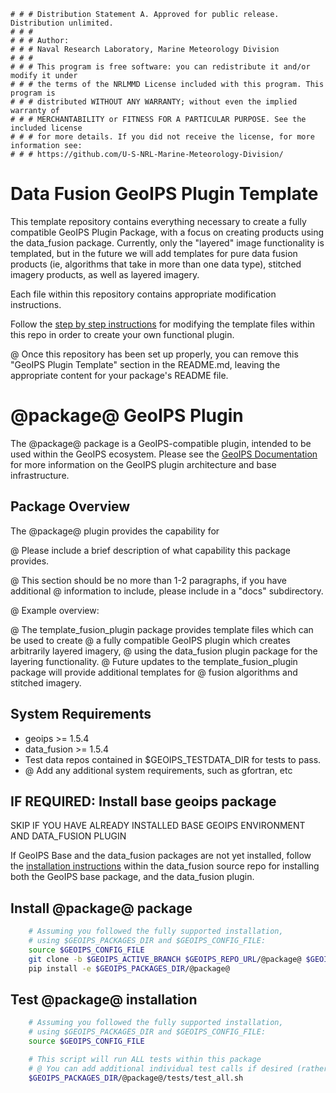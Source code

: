     # # # Distribution Statement A. Approved for public release. Distribution unlimited.
    # # #
    # # # Author:
    # # # Naval Research Laboratory, Marine Meteorology Division
    # # #
    # # # This program is free software: you can redistribute it and/or modify it under
    # # # the terms of the NRLMMD License included with this program. This program is
    # # # distributed WITHOUT ANY WARRANTY; without even the implied warranty of
    # # # MERCHANTABILITY or FITNESS FOR A PARTICULAR PURPOSE. See the included license
    # # # for more details. If you did not receive the license, for more information see:
    # # # https://github.com/U-S-NRL-Marine-Meteorology-Division/


Data Fusion GeoIPS Plugin Template 
============================================

This template repository contains everything necessary to create a fully compatible GeoIPS Plugin Package,
with a focus on creating products using the data_fusion package. Currently, only the "layered" image
functionality is templated, but in the future we will add templates for pure data fusion products (ie,
algorithms that take in more than one data type), stitched imagery products, as well as layered imagery.

Each file within this repository contains appropriate modification instructions.

Follow the 
[step by step instructions](https://github.com/NRLMMD-GEOIPS/template_basic_plugin/blob/main/docs/template_instructions.rst)
for modifying the template files within this repo in order to create your own functional plugin.

@ Once this repository has been set up properly, you can remove this "GeoIPS Plugin Template" section in the README.md,
leaving the appropriate content for your package's README file.


@package@ GeoIPS Plugin
==========================

The @package@ package is a GeoIPS-compatible plugin, intended to be used within the GeoIPS ecosystem.
Please see the 
[GeoIPS Documentation](https://github.com/NRLMMD-GEOIPS/geoips/blob/main/README.md)
for more information on the GeoIPS plugin architecture and base infrastructure.

Package Overview
-----------------

The @package@ plugin provides the capability for 

@ Please include a brief description of what capability this package provides.

@ This section should be no more than 1-2 paragraphs, if you have additional
@ information to include, please include in a "docs" subdirectory.

@ Example overview:

@ The template_fusion_plugin package provides template files which can be used to create
@ a fully compatible GeoIPS plugin which creates arbitrarily layered imagery,
@ using the data_fusion plugin package for the layering functionality.
@ Future updates to the template_fusion_plugin package will provide additional templates for
@ fusion algorithms and stitched imagery.

System Requirements
---------------------

* geoips >= 1.5.4
* data_fusion >= 1.5.4
* Test data repos contained in $GEOIPS_TESTDATA_DIR for tests to pass.
* @ Add any additional system requirements, such as gfortran, etc

IF REQUIRED: Install base geoips package
------------------------------------------------------------
SKIP IF YOU HAVE ALREADY INSTALLED BASE GEOIPS ENVIRONMENT AND DATA_FUSION PLUGIN

If GeoIPS Base and the data_fusion packages are not yet installed, follow the
[installation instructions](https://github.com/NRLMMD-GEOIPS/data_fusion)
within the data_fusion source repo for installing both the
GeoIPS base package, and the data_fusion plugin.

Install @package@ package
----------------------------
```bash
    # Assuming you followed the fully supported installation,
    # using $GEOIPS_PACKAGES_DIR and $GEOIPS_CONFIG_FILE:
    source $GEOIPS_CONFIG_FILE
    git clone -b $GEOIPS_ACTIVE_BRANCH $GEOIPS_REPO_URL/@package@ $GEOIPS_PACKAGES_DIR/@package@
    pip install -e $GEOIPS_PACKAGES_DIR/@package@
```

Test @package@ installation
-----------------------------
```bash
    # Assuming you followed the fully supported installation,
    # using $GEOIPS_PACKAGES_DIR and $GEOIPS_CONFIG_FILE:
    source $GEOIPS_CONFIG_FILE

    # This script will run ALL tests within this package
    # @ You can add additional individual test calls if desired (rather than forcing the user to run the full test)
    $GEOIPS_PACKAGES_DIR/@package@/tests/test_all.sh
```
